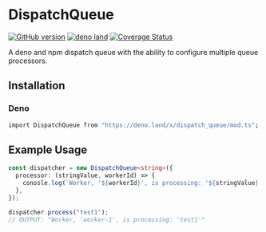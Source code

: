 # DispatchQueue

[![GitHub version](https://badgen.net/github/release/myty/dispatch-queue?color=green)](https://github.com/myty/dispatch-queue)
[![deno land](https://badgen.net/github/release/myty/dispatch-queue?color=green&label=deno.land)](https://deno.land/x/dispatch_queue)
[![Coverage Status](https://badgen.net/coveralls/c/github/myty/dispatch-queue?color=green)](https://coveralls.io/github/myty/dispatch-queue?branch=main)

A deno and npm dispatch queue with the ability to configure multiple queue
processors.

## Installation

### Deno

```bash
import DispatchQueue from "https://deno.land/x/dispatch_queue/mod.ts";
```

## Example Usage

```typescript
const dispatcher = new DispatchQueue<string>({
  processor: (stringValue, workerId) => {
    conosle.log(`Worker, '${workerId}', is processing: '${stringValue}'`);
  },
});

dispatcher.process("test1");
// OUTPUT: "Worker, 'worker-1', is processing: 'test1'"
```
